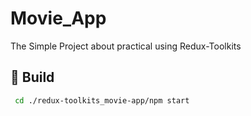 # Movie_App
The Simple Project about practical using Redux-Toolkits
## :hammer: Build
```sh
 cd ./redux-toolkits_movie-app/npm start
```
